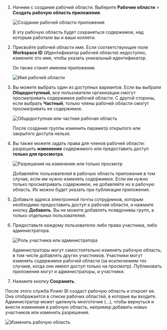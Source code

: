 1. Начнем с создания рабочей области. Выберите **Рабочие области** > **Создать рабочую область приложения**.
   
     ![Создание рабочей области приложения](media/powerbi-service-create-app-workspace/power-bi-create-app-workspace.png)
   
    В эту рабочую область будет сохраняться содержимое, над которым работали вы и ваши коллеги.

2. Присвойте рабочей области имя. Если соответствующее поле **Workspace ID** (Идентификатор рабочей области) недоступно, измените это имя, чтобы указать уникальный идентификатор.
   
     Он также станет именем приложения.
   
     ![Имя рабочей области](media/powerbi-service-create-app-workspace/power-bi-apps-create-workspace-name.png)

3. Вы можете выбрать один из доступных вариантов. Если вы выбрали **Общедоступный**, все пользователи организации смогут просматривать содержимое рабочей области. С другой стороны, если выбрать **Частный**, только члены рабочей области смогут просматривать ее содержимое.
   
     ![Общедоступная или частная рабочая область](media/powerbi-service-create-app-workspace/power-bi-apps-create-workspace-private-public.png)
   
    После создания группы изменить параметр открытого или закрытого доступа нельзя.

4. Вы также можете задать права для членов рабочей области: разрешить **изменение** содержимого или предоставить доступ **только для просмотра**.
   
     ![Разрешения на изменение или только просмотр](media/powerbi-service-create-app-workspace/power-bi-apps-create-workspace-members-edit.png)
   
     Добавляйте пользователей в рабочую область приложения в том случае, если им нужно изменять содержимое. Если им нужно только просматривать содержимое, не добавляйте их в рабочую область. Их можно будет указать при публикации приложения.

5. Добавьте адреса электронной почты сотрудников, которым необходимо предоставить доступ к рабочей области, и нажмите кнопку **Добавить**. Вы не можете добавлять псевдонимы групп, а только отдельных пользователей.

6. Предоставьте каждому пользователю либо права участника, либо администратора.
   
     ![Роль участника или администратора](media/powerbi-service-create-app-workspace/power-bi-apps-create-workspace-admin.png)
   
    Администраторы могут самостоятельно изменять рабочую область, в том числе добавлять других участников. Участники могут изменять содержимое рабочей области (за исключением тех случаев, когда они имеют доступ только на просмотр). Публиковать приложения могут и администраторы, и участники.

7. Нажмите кнопку **Сохранить**.

После этого служба Power BI создаст рабочую область и откроет ее. Она отображается в списке рабочих областей, в которые вы входите. Администратор может щелкнуть многоточие (…), чтобы вернуться и внести изменения в рабочую область, например добавить новых участников или изменить разрешения.

![Изменить рабочую область](media/powerbi-service-create-app-workspace/power-bi-apps-edit-workspace-ellipsis.png)


